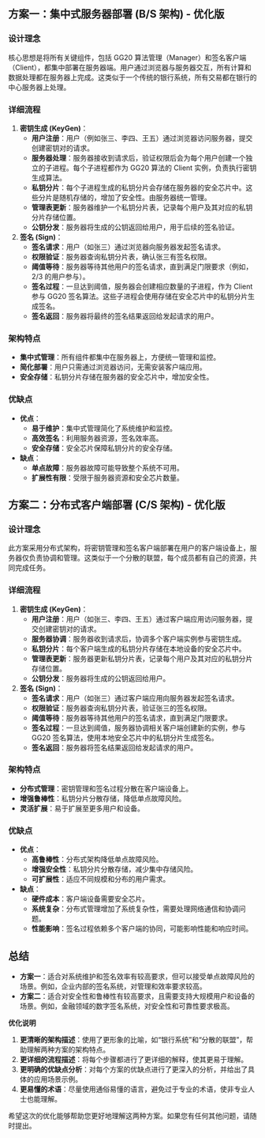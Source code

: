 ## 方案一：集中式服务器部署 (B/S 架构) - 优化版

### **设计理念**

核心思想是将所有关键组件，包括 GG20 算法管理（Manager）和签名客户端（Client），都集中部署在服务器端。用户通过浏览器与服务器交互，所有计算和数据处理都在服务器上完成。这类似于一个传统的银行系统，所有交易都在银行的中心服务器上处理。

### **详细流程**

1.  **密钥生成 (KeyGen)**：
    *   **用户注册**：用户（例如张三、李四、王五）通过浏览器访问服务器，提交创建密钥对的请求。
    *   **服务器处理**：服务器接收到请求后，验证权限后会为每个用户创建一个独立的子进程。每个子进程都作为 GG20 算法的 Client 实例，负责执行密钥生成算法。
    *   **私钥分片**：每个子进程生成的私钥分片会存储在服务器的安全芯片中。这些分片是随机存储的，增加了安全性。由服务器统一管理。
    *   **管理表更新**：服务器维护一个私钥分片表，记录每个用户及其对应的私钥分片存储位置。
    *   **公钥分发**：服务器将生成的公钥返回给用户，用于后续的签名验证。
2.  **签名 (Sign)**：
    *   **签名请求**：用户（如张三）通过浏览器向服务器发起签名请求。
    *   **权限验证**：服务器查询私钥分片表，确认张三有签名权限。
    *   **阈值等待**：服务器等待其他用户的签名请求，直到满足门限要求（例如，2/3 的用户参与）。
    *   **签名过程**：一旦达到阈值，服务器会创建相应数量的子进程，作为 Client 参与 GG20 签名算法。这些子进程会使用存储在安全芯片中的私钥分片生成签名。
    *   **签名返回**：服务器将最终的签名结果返回给发起请求的用户。

### **架构特点**

*   **集中式管理**：所有组件都集中在服务器上，方便统一管理和监控。
*   **简化部署**：用户只需通过浏览器访问，无需安装客户端应用。
*   **安全存储**：私钥分片存储在服务器的安全芯片中，增加安全性。

### **优缺点**

*   **优点**：
    *   **易于维护**：集中式管理简化了系统维护和监控。
    *   **高效签名**：利用服务器资源，签名效率高。
    *   **安全存储**：安全芯片保障私钥分片的安全存储。
*   **缺点**：
    *   **单点故障**：服务器故障可能导致整个系统不可用。
    *   **扩展性有限**：受限于服务器资源和安全芯片数量。

## 方案二：分布式客户端部署 (C/S 架构) - 优化版

### **设计理念**

此方案采用分布式架构，将密钥管理和签名客户端部署在用户的客户端设备上，服务器仅负责协调和管理。这类似于一个分散的联盟，每个成员都有自己的资源，共同完成任务。

### **详细流程**

1.  **密钥生成 (KeyGen)**：
    *   **用户注册**：用户（如张三、李四、王五）通过客户端应用访问服务器，提交创建密钥对的请求。
    *   **服务器协调**：服务器收到请求后，协调多个客户端实例参与密钥生成。
    *   **私钥分片**：每个客户端生成的私钥分片存储在本地设备的安全芯片中。
    *   **管理表更新**：服务器更新私钥分片表，记录每个用户及其对应的私钥分片存储位置。
    *   **公钥分发**：服务器将生成的公钥返回给用户。
2.  **签名 (Sign)**：
    *   **签名请求**：用户（如张三）通过客户端应用向服务器发起签名请求。
    *   **权限验证**：服务器查询私钥分片表，验证张三的签名权限。
    *   **阈值等待**：服务器等待其他用户的签名请求，直到满足门限要求。
    *   **签名过程**：一旦达到阈值，服务器协调相关客户端创建新的实例，参与 GG20 签名算法，使用本地安全芯片中的私钥分片生成签名。
    *   **签名返回**：服务器将签名结果返回给发起请求的用户。

### **架构特点**

*   **分布式管理**：密钥管理和签名过程分散在客户端设备上。
*   **增强鲁棒性**：私钥分片分散存储，降低单点故障风险。
*   **灵活扩展**：易于扩展至更多用户和设备。

### **优缺点**

*   **优点**：
    *   **高鲁棒性**：分布式架构降低单点故障风险。
    *   **增强安全性**：私钥分片分散存储，减少集中存储风险。
    *   **可扩展性**：适应不同规模和分布的用户需求。
*   **缺点**：
    *   **硬件成本**：客户端设备需要安全芯片。
    *   **系统复杂**：分布式管理增加了系统复杂性，需要处理网络通信和协调问题。
    *   **性能影响**：签名过程依赖多个客户端的协同，可能影响性能和响应时间。

## 总结

*   **方案一**：适合对系统维护和签名效率有较高要求，但可以接受单点故障风险的场景。例如，企业内部的签名系统，对管理和效率要求较高。
*   **方案二**：适合对安全性和鲁棒性有较高要求，且需要支持大规模用户和设备的场景。例如，金融领域的数字签名系统，对安全性和可靠性要求极高。

**优化说明**

1.  **更清晰的架构描述**：使用了更形象的比喻，如“银行系统”和“分散的联盟”，帮助理解两种方案的架构特点。
2.  **更详细的流程描述**：将每个步骤都进行了更详细的解释，使其更易于理解。
3.  **更明确的优缺点分析**：对每个方案的优缺点进行了更深入的分析，并给出了具体的应用场景示例。
4.  **更易懂的术语**：尽量使用通俗易懂的语言，避免过于专业的术语，使非专业人士也能理解。

希望这次的优化能够帮助您更好地理解这两种方案。如果您有任何其他问题，请随时提出。